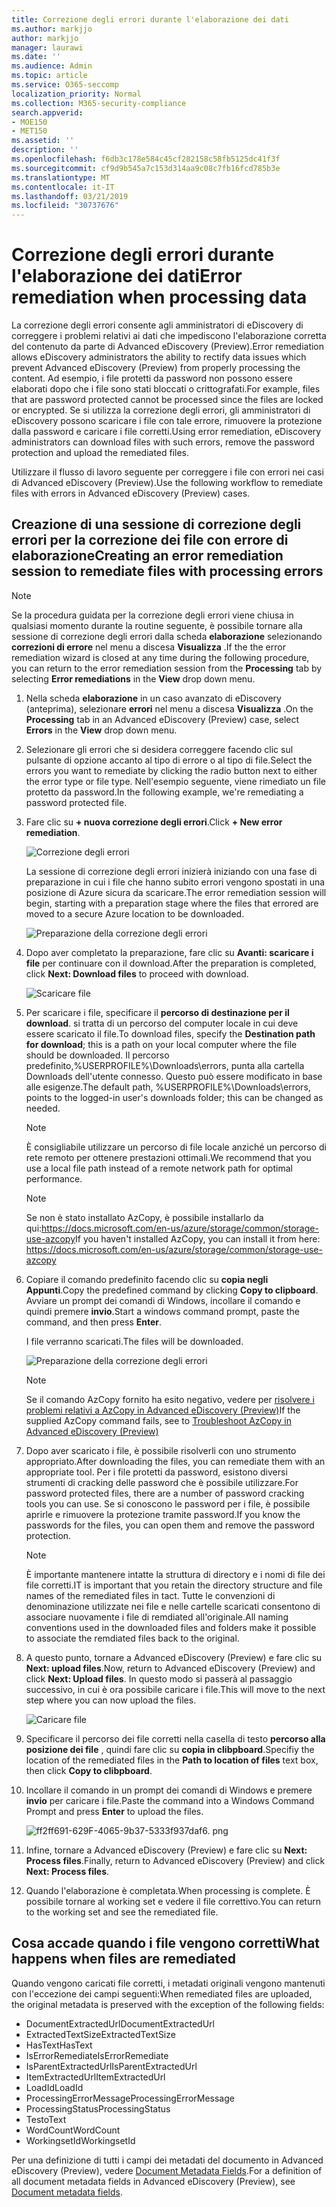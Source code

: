 ```yaml
---
title: Correzione degli errori durante l'elaborazione dei dati
ms.author: markjjo
author: markjjo
manager: laurawi
ms.date: ''
ms.audience: Admin
ms.topic: article
ms.service: O365-seccomp
localization_priority: Normal
ms.collection: M365-security-compliance
search.appverid:
- MOE150
- MET150
ms.assetid: ''
description: ''
ms.openlocfilehash: f6db3c178e584c45cf282158c58fb5125dc41f3f
ms.sourcegitcommit: cf9d9b545a7c153d314aa9c08c7fb16fcd785b3e
ms.translationtype: MT
ms.contentlocale: it-IT
ms.lasthandoff: 03/21/2019
ms.locfileid: "30737676"
---
```

# <a name="error-remediation-when-processing-data"></a><span data-ttu-id="f7e5b-102">Correzione degli errori durante l'elaborazione dei dati</span><span class="sxs-lookup"><span data-stu-id="f7e5b-102">Error remediation when processing data</span></span>

<span data-ttu-id="f7e5b-103">La correzione degli errori consente agli amministratori di eDiscovery di correggere i problemi relativi ai dati che impediscono l'elaborazione corretta del contenuto da parte di Advanced eDiscovery (Preview).</span><span class="sxs-lookup"><span data-stu-id="f7e5b-103">Error remediation allows eDiscovery administrators the ability to rectify data issues which prevent Advanced eDiscovery (Preview) from properly processing the content.</span></span> <span data-ttu-id="f7e5b-104">Ad esempio, i file protetti da password non possono essere elaborati dopo che i file sono stati bloccati o crittografati.</span><span class="sxs-lookup"><span data-stu-id="f7e5b-104">For example, files that are password protected cannot be processed since the files are locked or encrypted.</span></span> <span data-ttu-id="f7e5b-105">Se si utilizza la correzione degli errori, gli amministratori di eDiscovery possono scaricare i file con tale errore, rimuovere la protezione dalla password e caricare i file corretti.</span><span class="sxs-lookup"><span data-stu-id="f7e5b-105">Using error remediation, eDiscovery administrators can download files with such errors, remove the password protection and upload the remediated files.</span></span>

<span data-ttu-id="f7e5b-106">Utilizzare il flusso di lavoro seguente per correggere i file con errori nei casi di Advanced eDiscovery (Preview).</span><span class="sxs-lookup"><span data-stu-id="f7e5b-106">Use the following workflow to remediate files with errors in Advanced eDiscovery (Preview) cases.</span></span>

## <a name="creating-an-error-remediation-session-to-remediate-files-with-processing-errors"></a><span data-ttu-id="f7e5b-107">Creazione di una sessione di correzione degli errori per la correzione dei file con errore di elaborazione</span><span class="sxs-lookup"><span data-stu-id="f7e5b-107">Creating an error remediation session to remediate files with processing errors</span></span>

>[!NOTE]
><span data-ttu-id="f7e5b-108">Se la procedura guidata per la correzione degli errori viene chiusa in qualsiasi momento durante la routine seguente, è possibile tornare alla sessione di correzione degli errori dalla scheda **elaborazione** selezionando **correzioni di errore** nel menu a discesa **Visualizza** .</span><span class="sxs-lookup"><span data-stu-id="f7e5b-108">If the the error remediation wizard is closed at any time during the following procedure, you can return to the error remediation session from the **Processing** tab by selecting **Error remediations** in the **View** drop down menu.</span></span>

1. <span data-ttu-id="f7e5b-109">Nella scheda **elaborazione** in un caso avanzato di eDiscovery (anteprima), selezionare **errori** nel menu a discesa **Visualizza** .</span><span class="sxs-lookup"><span data-stu-id="f7e5b-109">On the **Processing** tab in an Advanced eDiscovery (Preview) case, select **Errors** in the **View** drop down menu.</span></span>

2. <span data-ttu-id="f7e5b-110">Selezionare gli errori che si desidera correggere facendo clic sul pulsante di opzione accanto al tipo di errore o al tipo di file.</span><span class="sxs-lookup"><span data-stu-id="f7e5b-110">Select the errors you want to remediate by clicking the radio button next to either the error type or file type.</span></span>  <span data-ttu-id="f7e5b-111">Nell'esempio seguente, viene rimediato un file protetto da password.</span><span class="sxs-lookup"><span data-stu-id="f7e5b-111">In the following example, we're remediating a password protected file.</span></span>

3. <span data-ttu-id="f7e5b-112">Fare clic su **+ nuova correzione degli errori**.</span><span class="sxs-lookup"><span data-stu-id="f7e5b-112">Click **+ New error remediation**.</span></span>

    ![Correzione degli errori](../media/8c2faf1a-834b-44fc-b418-6a18aed8b81a.png)

    <span data-ttu-id="f7e5b-114">La sessione di correzione degli errori inizierà iniziando con una fase di preparazione in cui i file che hanno subito errori vengono spostati in una posizione di Azure sicura da scaricare.</span><span class="sxs-lookup"><span data-stu-id="f7e5b-114">The error remediation session will begin, starting with a preparation stage where the files that errored are moved to a secure Azure location to be downloaded.</span></span>

    ![Preparazione della correzione degli errori](../media/390572ec-7012-47c4-a6b6-4cbb5649e8a8.png)

4. <span data-ttu-id="f7e5b-116">Dopo aver completato la preparazione, fare clic su **Avanti: scaricare i file** per continuare con il download.</span><span class="sxs-lookup"><span data-stu-id="f7e5b-116">After the preparation is completed, click **Next: Download files** to proceed with download.</span></span>

    ![Scaricare file](../media/6ac04b09-8e13-414a-9e24-7c75ba586363.png)

5. <span data-ttu-id="f7e5b-118">Per scaricare i file, specificare il **percorso di destinazione per il download**. si tratta di un percorso del computer locale in cui deve essere scaricato il file.</span><span class="sxs-lookup"><span data-stu-id="f7e5b-118">To download files, specify the **Destination path for download**; this is a path on your local computer where the file should be downloaded.</span></span>  <span data-ttu-id="f7e5b-119">Il percorso predefinito,%USERPROFILE%\Downloads\errors, punta alla cartella Downloads dell'utente connesso. Questo può essere modificato in base alle esigenze.</span><span class="sxs-lookup"><span data-stu-id="f7e5b-119">The default path, %USERPROFILE%\Downloads\errors, points to the logged-in user's downloads folder; this can be changed as needed.</span></span>

    >[!NOTE]
    ><span data-ttu-id="f7e5b-120">È consigliabile utilizzare un percorso di file locale anziché un percorso di rete remoto per ottenere prestazioni ottimali.</span><span class="sxs-lookup"><span data-stu-id="f7e5b-120">We recommend that you use a local file path instead of a remote network path for optimal performance.</span></span>

    > [!NOTE]
    > <span data-ttu-id="f7e5b-121">Se non è stato installato AzCopy, è possibile installarlo da qui:https://docs.microsoft.com/en-us/azure/storage/common/storage-use-azcopy</span><span class="sxs-lookup"><span data-stu-id="f7e5b-121">If you haven't installed AzCopy, you can install it from here: https://docs.microsoft.com/en-us/azure/storage/common/storage-use-azcopy</span></span>

6. <span data-ttu-id="f7e5b-122">Copiare il comando predefinito facendo clic su **copia negli Appunti**.</span><span class="sxs-lookup"><span data-stu-id="f7e5b-122">Copy the predefined command by clicking **Copy to clipboard**.</span></span> <span data-ttu-id="f7e5b-123">Avviare un prompt dei comandi di Windows, incollare il comando e quindi premere **invio**.</span><span class="sxs-lookup"><span data-stu-id="f7e5b-123">Start a windows command prompt, paste the command, and then press **Enter**.</span></span>  

    <span data-ttu-id="f7e5b-124">I file verranno scaricati.</span><span class="sxs-lookup"><span data-stu-id="f7e5b-124">The files will be downloaded.</span></span>

    ![Preparazione della correzione degli errori](../media/f364ab4d-31c5-4375-b69f-650f694a2f69.png)

    > [!NOTE]
    > <span data-ttu-id="f7e5b-126">Se il comando AzCopy fornito ha esito negativo, vedere per [risolvere i problemi relativi a AzCopy in Advanced eDiscovery (Preview)](troubleshooting-azcopy.md)</span><span class="sxs-lookup"><span data-stu-id="f7e5b-126">If the supplied AzCopy command fails, see to [Troubleshoot AzCopy in Advanced eDiscovery (Preview)](troubleshooting-azcopy.md)</span></span>

7. <span data-ttu-id="f7e5b-127">Dopo aver scaricato i file, è possibile risolverli con uno strumento appropriato.</span><span class="sxs-lookup"><span data-stu-id="f7e5b-127">After downloading the files, you can remediate them with an appropriate tool.</span></span> <span data-ttu-id="f7e5b-128">Per i file protetti da password, esistono diversi strumenti di cracking delle password che è possibile utilizzare.</span><span class="sxs-lookup"><span data-stu-id="f7e5b-128">For password protected files, there are a number of password cracking tools you can use.</span></span> <span data-ttu-id="f7e5b-129">Se si conoscono le password per i file, è possibile aprirle e rimuovere la protezione tramite password.</span><span class="sxs-lookup"><span data-stu-id="f7e5b-129">If you know the passwords for the files, you can open them and remove the password protection.</span></span>
    > [!NOTE]
    > <span data-ttu-id="f7e5b-130">È importante mantenere intatte la struttura di directory e i nomi di file dei file corretti.</span><span class="sxs-lookup"><span data-stu-id="f7e5b-130">IT is important that you retain the directory structure and file names of the remediated files in tact.</span></span>  <span data-ttu-id="f7e5b-131">Tutte le convenzioni di denominazione utilizzate nei file e nelle cartelle scaricati consentono di associare nuovamente i file di remdiated all'originale.</span><span class="sxs-lookup"><span data-stu-id="f7e5b-131">All naming conventions used in the downloaded files and folders make it possible to associate the remdiated files back to the original.</span></span>

8. <span data-ttu-id="f7e5b-132">A questo punto, tornare a Advanced eDiscovery (Preview) e fare clic su **Next: upload files**.</span><span class="sxs-lookup"><span data-stu-id="f7e5b-132">Now, return to Advanced eDiscovery (Preview) and click **Next: Upload files**.</span></span>  <span data-ttu-id="f7e5b-133">In questo modo si passerà al passaggio successivo, in cui è ora possibile caricare i file.</span><span class="sxs-lookup"><span data-stu-id="f7e5b-133">This will move to the next step where you can now upload the files.</span></span>

    ![Caricare file](../media/af3d8617-1bab-4ecd-8de0-22e53acba240.png)

9. <span data-ttu-id="f7e5b-135">Specificare il percorso dei file corretti nella casella di testo **percorso alla posizione dei file** , quindi fare clic su **copia in clibpboard**.</span><span class="sxs-lookup"><span data-stu-id="f7e5b-135">Specifiy the location of the remediated files in the **Path to location of files** text box, then click **Copy to clibpboard**.</span></span>

10. <span data-ttu-id="f7e5b-136">Incollare il comando in un prompt dei comandi di Windows e premere **invio** per caricare i file.</span><span class="sxs-lookup"><span data-stu-id="f7e5b-136">Paste the command into a Windows Command Prompt and press **Enter** to upload the files.</span></span>

    ![ff2ff691-629F-4065-9b37-5333f937daf6. png](../media/ff2ff691-629f-4065-9b37-5333f937daf6.png)

11. <span data-ttu-id="f7e5b-138">Infine, tornare a Advanced eDiscovery (Preview) e fare clic su **Next: Process files**.</span><span class="sxs-lookup"><span data-stu-id="f7e5b-138">Finally, return to Advanced eDiscovery (Preview) and click **Next: Process files**.</span></span>

12. <span data-ttu-id="f7e5b-139">Quando l'elaborazione è completata.</span><span class="sxs-lookup"><span data-stu-id="f7e5b-139">When processing is complete.</span></span>  <span data-ttu-id="f7e5b-140">È possibile tornare al working set e vedere il file correttivo.</span><span class="sxs-lookup"><span data-stu-id="f7e5b-140">You can return to the working set and see the remediated file.</span></span>

## <a name="what-happens-when-files-are-remediated"></a><span data-ttu-id="f7e5b-141">Cosa accade quando i file vengono corretti</span><span class="sxs-lookup"><span data-stu-id="f7e5b-141">What happens when files are remediated</span></span>

<span data-ttu-id="f7e5b-142">Quando vengono caricati file corretti, i metadati originali vengono mantenuti con l'eccezione dei campi seguenti:</span><span class="sxs-lookup"><span data-stu-id="f7e5b-142">When remediated files are uploaded, the original metadata is preserved with the exception of the following fields:</span></span> 

- <span data-ttu-id="f7e5b-143">DocumentExtractedUrl</span><span class="sxs-lookup"><span data-stu-id="f7e5b-143">DocumentExtractedUrl</span></span>
- <span data-ttu-id="f7e5b-144">ExtractedTextSize</span><span class="sxs-lookup"><span data-stu-id="f7e5b-144">ExtractedTextSize</span></span>
- <span data-ttu-id="f7e5b-145">HasText</span><span class="sxs-lookup"><span data-stu-id="f7e5b-145">HasText</span></span>
- <span data-ttu-id="f7e5b-146">IsErrorRemediate</span><span class="sxs-lookup"><span data-stu-id="f7e5b-146">IsErrorRemediate</span></span>
- <span data-ttu-id="f7e5b-147">IsParentExtractedUrl</span><span class="sxs-lookup"><span data-stu-id="f7e5b-147">IsParentExtractedUrl</span></span>
- <span data-ttu-id="f7e5b-148">ItemExtractedUrl</span><span class="sxs-lookup"><span data-stu-id="f7e5b-148">ItemExtractedUrl</span></span>
- <span data-ttu-id="f7e5b-149">LoadId</span><span class="sxs-lookup"><span data-stu-id="f7e5b-149">LoadId</span></span>
- <span data-ttu-id="f7e5b-150">ProcessingErrorMessage</span><span class="sxs-lookup"><span data-stu-id="f7e5b-150">ProcessingErrorMessage</span></span>
- <span data-ttu-id="f7e5b-151">ProcessingStatus</span><span class="sxs-lookup"><span data-stu-id="f7e5b-151">ProcessingStatus</span></span>
- <span data-ttu-id="f7e5b-152">Testo</span><span class="sxs-lookup"><span data-stu-id="f7e5b-152">Text</span></span>
- <span data-ttu-id="f7e5b-153">WordCount</span><span class="sxs-lookup"><span data-stu-id="f7e5b-153">WordCount</span></span>
- <span data-ttu-id="f7e5b-154">WorkingsetId</span><span class="sxs-lookup"><span data-stu-id="f7e5b-154">WorkingsetId</span></span>

<span data-ttu-id="f7e5b-155">Per una definizione di tutti i campi dei metadati del documento in Advanced eDiscovery (Preview), vedere [Document Metadata Fields](document-metadata-fields.md).</span><span class="sxs-lookup"><span data-stu-id="f7e5b-155">For a definition of all document metadata fields in Advanced eDiscovery (Preview), see [Document metadata fields](document-metadata-fields.md).</span></span>
